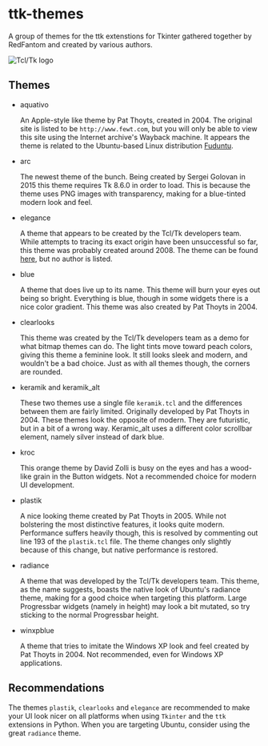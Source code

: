 # ttk-themes
A group of themes for the ttk extenstions for Tkinter gathered together by RedFantom and 
created by various authors.

![Tcl/Tk logo](https://www.gsfparser.tk/wp-content/uploads/2017/03/Tcl.Tk_.png)

## Themes
  
- aquativo

  An Apple-style like theme by Pat Thoyts, created in 2004. The original site is listed to 
  be `http://www.fewt.com`, but you will only be able to view this site using the
  Internet archive's Wayback machine. It appears the theme is related to the Ubuntu-based
  Linux distribution [Fuduntu](https://en.wikipedia.org/wiki/Fuduntu).
  
- arc
  
  The newest theme of the bunch. Being created by Sergei Golovan in 2015 this theme
  requires Tk 8.6.0 in order to load. This is because the theme uses PNG images with
  transparency, making for a blue-tinted modern look and feel.
  
- elegance
  
  A theme that appears to be created by the Tcl/Tk developers team. While attempts to
  tracing its exact origin have been unsuccessful so far, this theme was probably created
  around 2008. The theme can be found 
  [here](https://www.gnome-look.org/content/show.php/Blue+Elegance+Light?content=164806), but
  no author is listed.
  
- blue
  
  A theme that does live up to its name. This theme will burn your eyes out being so bright.
  Everything is blue, though in some widgets there is a nice color gradient. This theme was
  also created by Pat Thoyts in 2004.
  
- clearlooks
  
  This theme was created by the Tcl/Tk developers team as a demo for what bitmap themes can do.
  The light tints move toward peach colors, giving this theme a feminine look. It still looks
  sleek and modern, and wouldn't be a bad choice. Just as with all themes though, the corners
  are rounded.
  
- keramik and keramik_alt
  
  These two themes use a single file `keramik.tcl` and the differences between them are fairly
  limited. Originally developed by Pat Thoyts in 2004. These themes look the opposite of modern.
  They are futuristic, but in a bit of a wrong way. Keramic_alt uses a different color scrollbar
  element, namely silver instead of dark blue.
  
- kroc
  
  This orange theme by David Zolli is busy on the eyes and has a wood-like grain in the Button
  widgets. Not a recommended choice for modern UI development.
  
- plastik
  
  A nice looking theme created by Pat Thoyts in 2005. While not bolstering the most distinctive
  features, it looks quite modern. Performance suffers heavily though, this is resolved by
  commenting out line 193 of the `plastik.tcl` file. The theme changes only slightly because
  of this change, but native performance is restored.
  
- radiance
  
  A theme that was developed by the Tcl/Tk developers team. This theme, as the name suggests,
  boasts the native look of Ubuntu's radiance theme, making for a good choice  when targeting
  this platform. Large Progressbar widgets (namely in height) may look a bit mutated, so try
  sticking to the normal Progressbar height.

- winxpblue  
  
  A theme that tries to imitate the Windows XP look and feel created by Pat Thoyts in 2004. Not
  recommended, even for Windows XP applications.
  
## Recommendations
The themes `plastik`, `clearlooks` and `elegance` are recommended to make your UI look nicer
on all platforms when using `Tkinter` and the `ttk` extensions in Python. When you are targeting
Ubuntu, consider using the great `radiance` theme.
